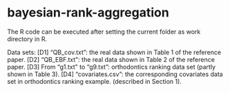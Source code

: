 # bayesian-rank-aggregation

The R code can be executed after setting the current folder as work directory in R.

Data sets:
[D1] “QB_cov.txt”: the real data shown in Table 1 of the reference paper.
[D2] “QB_EBF.txt": the real data shown in Table 2 of the reference paper.
[D3] From “g1.txt" to “g9.txt”: orthodontics ranking data set (partly shown in Table 3).
[D4] “covariates.csv”: the corresponding covariates data set in orthodontics ranking example. (described in Section 1).
